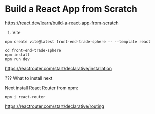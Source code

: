 # Build a React App from Scratch

https://react.dev/learn/build-a-react-app-from-scratch


1. Vite 
```
npm create vite@latest front-end-trade-sphere -- --template react
```

```
cd front-end-trade-sphere
npm install
npm run dev
```


https://reactrouter.com/start/declarative/installation


??? What to install next

Next install React Router from npm:
```
npm i react-router
```


https://reactrouter.com/start/declarative/routing

